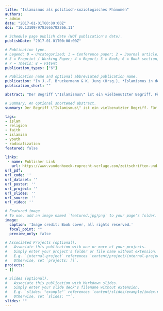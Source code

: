 ```yaml
---
title: "Islamismus als politisch-soziologisches Phänomen"
authors:
- admin
date: "2017-01-01T00:00:00Z"
doi: "10.13109/9783666702266.11"

# Schedule page publish date (NOT publication's date).
publishDate: "2017-01-01T00:00:00Z"

# Publication type.
# Legend: 0 = Uncategorized; 1 = Conference paper; 2 = Journal article;
# 3 = Preprint / Working Paper; 4 = Report; 5 = Book; 6 = Book section;
# 7 = Thesis; 8 = Patent
publication_types: ["6"]

# Publication name and optional abbreviated publication name.
publication: "In J.-F. Bruckermann & K. Jung (Hrsg.), *Islamismus in der Schule. Handlungsoptionen für Pädagoginnen und Pädagogen* (S. 11–29). Vandenhoeck & Ruprecht"
publication_short: ""

abstract: "Der Begriff \"Islamismus\" ist ein vielbenutzter Begriff. Für die einen steht er für radikal-religiöse Bewegungen, für andere schlicht für die erweckungsbewegte historische Erneuerung einer Religionsgemeinschaft, für wieder andere wird er synonym mit islamischen Fundamentalismus verwandt und in der populären Debatte wurde er bisweilen auf die gleiche Stufe mit Terrorismus gesetzt. Diese Vielschichtigkeit der Bedeutung stellt für die Analyse dessen, was \"Islamismus\" möglicherweise mit einer religiös geprägten sozio-politischen Radikalisierung von Jugendlichen zu tun hat, ein klares Problem dar, dem wir hier nicht ausweichen können und für eine gut informierte Analyse auch nicht dürfen. Dieser Beitrag versucht in der notwendigen Kürze die Komplexität der Debatte grob widerzuspiegeln und bietet danach eine relativ offene Definition von Islamismus an, auf deren Grundlage Religion --- mit einem Fokus auf den Islam --- als kulturelles Bestimmungsprinzip und Legitimationsgrundlage sozio-politischen Handelns beleuchtet wird. Im nächsten Schritt werden dann Fragen um mögliche Zusammenhänge zwischen Religion und Radikalisierung, auch hier wieder mit dem Fokus auf den Islam und vor allem junge Menschen diskutiert. Die dabei relevanten Prozesse sind dynamischer Natur und interagieren mit einem sich ständig verändernden Umfeld. Der Gesamtkontext in denen sich diese und weitere Prozesse entfalten, wird also wieder immer wieder neu ausgestaltet und verändert sich permanent. Anders ausgedrückt: es gibt nicht \"den einen Islam\" oder einen einheitlichen Stufenprozess, wie sich Radikalisierung junger Menschen ausgestaltet. Daher legt dieser Beitrag einen besonderen Wert auf eine Darstellung empirisch gut begründeter Prozesse, die das Zusammenspiel von Religiosität und Radikalisierung allgemein erklären und nicht primär auf die jetzige konkrete Situation in vermeintlichen sozialen Brennpunktvierteln oder -schulen oder der Ausreisewilligkeit nach Syrien fokussiert. Ein solcher Fokus wäre ohnehin verfehlt, wie die Debatte im weiteren zeigt. Der spezifische deutsche Kontext wird hierbei nicht ausser Acht gelassen, da sich die Situation in Deutschland in manchen Teilen eben unterscheidet von der in anderen Ländern. Statt den Fokus auf eine bestimmte \"Problemgruppe\" zu richten, werden Prozesse beleuchtet, wie Religion Gruppen prägen kann und welche Rolle sie bei der individuellen Identifikation spielt und wie sich dies wiederum auswirkt im Handeln der Akteure. Zum Ende fasst der Beitrag dann noch einmal die wesentlichen Punkte zusammen."

# Summary. An optional shortened abstract.
summary: Der Begriff \"Islamismus\" ist ein vielbenutzter Begriff. Für die einen steht er für radikal-religiöse Bewegungen, für andere schlicht für die erweckungsbewegte historische Erneuerung einer Religionsgemeinschaft, für wieder andere wird er synonym mit islamischen Fundamentalismus verwandt und in der populären Debatte wurde er bisweilen auf die gleiche Stufe mit Terrorismus gesetzt. Dieser Beitrag versucht in der notwendigen Kürze die Komplexität der Debatte grob widerzuspiegeln und bietet danach eine relativ offene Definition von Islamismus an, auf deren Grundlage Religion --- mit einem Fokus auf den Islam --- als kulturelles Bestimmungsprinzip und Legitimationsgrundlage sozio-politischen Handelns beleuchtet wird.

tags:
- islam
- religion
- faith
- islamism
- youth
- radicalization
featured: false

links:
 - name: Publisher Link
   url: https://www.vandenhoeck-ruprecht-verlage.com/zeitschriften-und-kapitel/9226/islamismus-als-politisch-soziologisches-phaenomen-der-radikalisierung-junger-menschen-in-deutschland
url_pdf:
url_code: ''
url_dataset: ''
url_poster: ''
url_project: ''
url_slides: ''
url_source: ''
url_video: ''

# Featured image
# To use, add an image named `featured.jpg/png` to your page's folder.
image:
  caption: 'Image credit: Book cover, all rights reserved.'
  focal_point: ""
  preview_only: false

# Associated Projects (optional).
#   Associate this publication with one or more of your projects.
#   Simply enter your project's folder or file name without extension.
#   E.g. `internal-project` references `content/project/internal-project/index.md`.
#   Otherwise, set `projects: []`.
projects:
- []

# Slides (optional).
#   Associate this publication with Markdown slides.
#   Simply enter your slide deck's filename without extension.
#   E.g. `slides: "example"` references `content/slides/example/index.md`.
#   Otherwise, set `slides: ""`.
slides: ""
---
```

